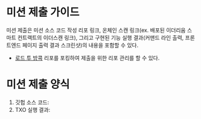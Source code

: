 # 미션 제출 가이드
미션 제출은 미션 소스 코드 작성 리포 링크, 온체인 스캔 링크(ex. 배포된 이더리움 스마트 컨트랙트의 이더스캔 링크), 그리고 구현된 기능 실행 결과(커맨드 라인 출력, 프론트엔드 페이지 출력 결과 스크린샷)의 내용을 포함할 수 있다. 

* [로드 투 방콕](https://github.com/LudiumAgwn/road-to-bangkok) 리포를 포킹하여 제출을 위한 리포 관리를 할 수 있다.

# 미션 제출 양식
1. 깃헙 소스 코드:
2. TXO 실행 결과:
